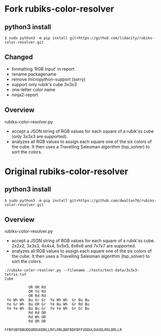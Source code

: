 # Fork rubiks-color-resolver

## python3 install
```
$ sudo python3 -m pip install git+https://github.com/lidacity/rubiks-color-resolver.git
```

## Changed
- formatting 'RGB Input' in report
- rename packagename
- remove micropython-support (sorry)
- support only rubik's cube 3x3x3
- one-letter color name
- ninja2-report


## Overview
rubiks-color-resolver.py
- accept a JSON string of RGB values for each square of a rubik'ss cube (only 3x3x3 are supported).
- analyzes all RGB values to assign each square one of the six colors of the cube. It then uses a Travelling Salesman algorithm (tsp_solver) to sort the colors.



# Original rubiks-color-resolver

## python3 install
```
$ sudo python3 -m pip install git+https://github.com/dwalton76/rubiks-color-resolver.git
```

## Overview
rubiks-color-resolver.py
- accept a JSON string of RGB values for each square of a rubik'ss cube. 2x2x2, 3x3x3, 4x4x4, 5x5x5, 6x6x6 and 7x7x7 are supported.
- analyzes all RGB values to assign each square one of the six colors of the cube. It then uses a Travelling Salesman algorithm (tsp_solver) to sort the colors.

```
./rubiks-color-resolver.py --filename ./tests/test-data/3x3x3-tetris.txt
Cube

           OR OR Rd
           OR Ye Rd
           OR Rd Rd
 Ye Wh Wh  Bu Gr Gr  Ye Wh Wh  Gr Bu Bu
 Ye Gr Wh  Bu OR Gr  Ye Bu Wh  Gr Rd Bu
 Ye Ye Wh  Bu Bu Gr  Ye Ye Wh  Gr Gr Bu
           Rd Rd OR
           Rd Wh OR
           Rd OR OR

FFBFUBFBBUDDURDUUDRLLRFLRRLBBFBDFBFFUDDULDUUDLRRLBRLLR
```
